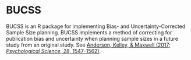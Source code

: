 # BUCSS
BUCSS is an R package for implementing Bias- and Uncertainty-Corrected Sample Size planning. BUCSS implements a method of correcting for publication bias and uncertainty when planning sample sizes in a future study from an original study. See [Anderson, Kelley, &amp; Maxwell (2017; *Psychological Science*, *28*, 1547-1562)](https://www3.nd.edu/~kkelley/publications/articles/Anderson_Kelley_Maxwell_Psychological_Science_2017.pdf).


